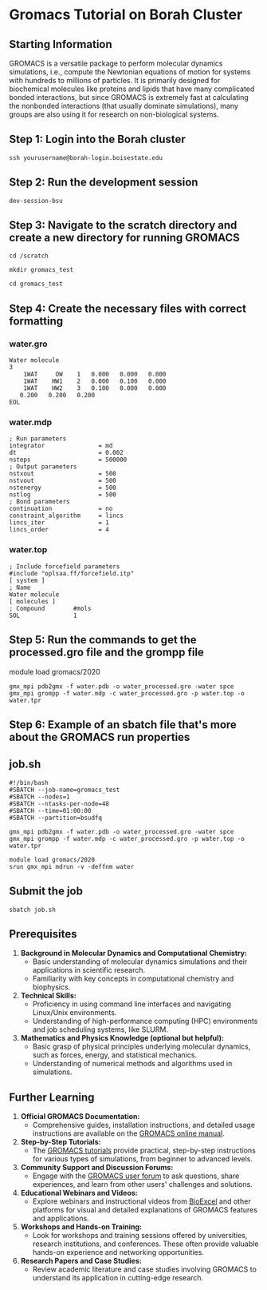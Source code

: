 # Gromacs Tutorial on Borah Cluster 

## Starting Information

GROMACS is a versatile package to perform molecular dynamics simulations, i.e., compute the Newtonian equations of motion for systems with hundreds to millions of particles. It is primarily designed for biochemical molecules like proteins and lipids that have many complicated bonded interactions, but since GROMACS is extremely fast at calculating the nonbonded interactions (that usually dominate simulations), many groups are also using it for research on non-biological systems.

## Step 1: Login into the Borah cluster
```ssh yourusername@borah-login.boisestate.edu```

## Step 2: Run the development session
```dev-session-bsu```

## Step 3: Navigate to the scratch directory and create a new directory for running GROMACS
```
cd /scratch

mkdir gromacs_test

cd gromacs_test
```

## Step 4: Create the necessary files with correct formatting

### water.gro
```
Water molecule
3
    1WAT     OW    1   0.000   0.000   0.000
    1WAT    HW1    2   0.000   0.100   0.000
    1WAT    HW2    3   0.100   0.000   0.000
   0.200   0.200   0.200
EOL
```
### water.mdp
```
; Run parameters
integrator               = md
dt                       = 0.002
nsteps                   = 500000
; Output parameters
nstxout                  = 500
nstvout                  = 500
nstenergy                = 500
nstlog                   = 500
; Bond parameters
continuation             = no
constraint_algorithm     = lincs
lincs_iter               = 1
lincs_order              = 4
```
### water.top
```
; Include forcefield parameters
#include "oplsaa.ff/forcefield.itp"
[ system ]
; Name
Water molecule
[ molecules ]
; Compound        #mols
SOL               1
```

## Step 5: Run the commands to get the processed.gro file and the grompp file
module load gromacs/2020
```
gmx_mpi pdb2gmx -f water.pdb -o water_processed.gro -water spce
gmx_mpi grompp -f water.mdp -c water_processed.gro -p water.top -o water.tpr
```

## Step 6: Example of an sbatch file that's more about the GROMACS run properties

## job.sh
```
#!/bin/bash
#SBATCH --job-name=gromacs_test
#SBATCH --nodes=1
#SBATCH --ntasks-per-node=48
#SBATCH --time=01:00:00
#SBATCH --partition=bsudfq

gmx_mpi pdb2gmx -f water.pdb -o water_processed.gro -water spce
gmx_mpi grompp -f water.mdp -c water_processed.gro -p water.top -o water.tpr

module load gromacs/2020
srun gmx_mpi mdrun -v -deffnm water
```

## Submit the job
```
sbatch job.sh
```

## Prerequisites
1. **Background in Molecular Dynamics and Computational Chemistry:**
    - Basic understanding of molecular dynamics simulations and their applications in scientific research.
    - Familiarity with key concepts in computational chemistry and biophysics.
2. **Technical Skills:**
    - Proficiency in using command line interfaces and navigating Linux/Unix environments.
    - Understanding of high-performance computing (HPC) environments and job scheduling systems, like SLURM.
3. **Mathematics and Physics Knowledge (optional but helpful):**
    - Basic grasp of physical principles underlying molecular dynamics, such as forces, energy, and statistical mechanics.
    - Understanding of numerical methods and algorithms used in simulations.


## Further Learning
1. **Official GROMACS Documentation:**
    -  Comprehensive guides, installation instructions, and detailed usage instructions are available on the [GROMACS online manual](http://manual.gromacs.org/documentation/).
2. **Step-by-Step Tutorials:**
    - The [GROMACS tutorials](http://www.mdtutorials.com/gmx/) provide practical, step-by-step instructions for various types of simulations, from beginner to advanced levels.
3. **Community Support and Discussion Forums:**
    - Engage with the [GROMACS user forum](http://gromacs.bioexcel.eu/) to ask questions, share experiences, and learn from other users' challenges and solutions.
4. **Educational Webinars and Videos:**
    - Explore webinars and instructional videos from [BioExcel](https://www.youtube.com/@BioExcelCoE) and other platforms for visual and detailed explanations of GROMACS features and applications.
5. **Workshops and Hands-on Training:**
    - Look for workshops and training sessions offered by universities, research institutions, and conferences. These often provide valuable hands-on experience and networking opportunities.
6. **Research Papers and Case Studies:**
    - Review academic literature and case studies involving GROMACS to understand its application in cutting-edge research.


